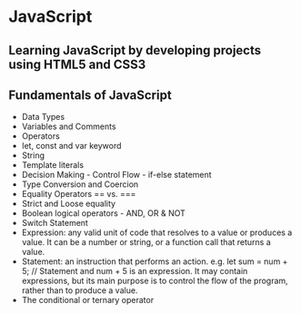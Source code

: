 # JavaScript

## Learning JavaScript by developing projects using HTML5 and CSS3

## Fundamentals of JavaScript

- Data Types
- Variables and Comments
- Operators
- let, const and var keyword
- String
- Template literals
- Decision Making - Control Flow - if-else statement
- Type Conversion and Coercion
- Equality Operators == vs. ===
- Strict and Loose equality
- Boolean logical operators - AND, OR & NOT
- Switch Statement
- Expression: any valid unit of code that resolves to a value or produces a value. It can be a number or string, or a function call that returns a value.
- Statement: an instruction that performs an action. e.g. let sum = num + 5; // Statement and num + 5 is an expression. It may contain expressions, but its main purpose is to control the flow of the program, rather than to produce a value.
- The conditional or ternary operator
